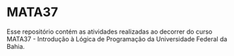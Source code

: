 # MATA37

Esse repositório contém as atividades realizadas ao decorrer do curso MATA37 - Introdução à Lógica de Programação da Universidade Federal da Bahia. 
